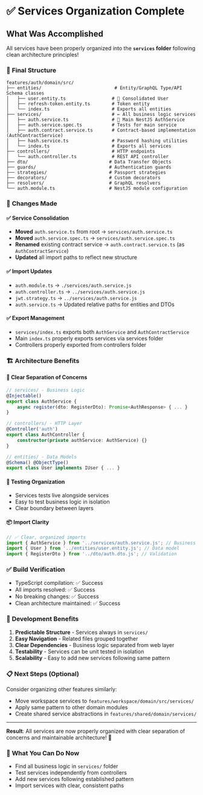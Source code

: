 # ✅ Services Organization Complete

## What Was Accomplished

All services have been properly organized into the **`services` folder** following clean architecture principles!

### 📁 **Final Structure**

```
features/auth/domain/src/
├── entities/                           # Entity/GraphQL Type/API Schema classes
│   ├── user.entity.ts                 # 🎯 Consolidated User
│   ├── refresh-token.entity.ts        # Token entity
│   └── index.ts                       # Exports all entities
├── services/                          # ← All business logic services
│   ├── auth.service.ts                # 🎯 Main NestJS AuthService
│   ├── auth.service.spec.ts           # Tests for main service
│   ├── auth.contract.service.ts       # Contract-based implementation (AuthContractService)
│   ├── hash.service.ts                # Password hashing utilities
│   └── index.ts                       # Exports all services
├── controllers/                       # HTTP endpoints
│   └── auth.controller.ts             # REST API controller
├── dto/                              # Data Transfer Objects
├── guards/                           # Authentication guards
├── strategies/                       # Passport strategies
├── decorators/                       # Custom decorators
├── resolvers/                        # GraphQL resolvers
└── auth.module.ts                    # NestJS module configuration
```

### 🔄 **Changes Made**

#### ✅ Service Consolidation

- **Moved** `auth.service.ts` from root → `services/auth.service.ts`
- **Moved** `auth.service.spec.ts` → `services/auth.service.spec.ts`
- **Renamed** existing contract service → `auth.contract.service.ts` (as `AuthContractService`)
- **Updated** all import paths to reflect new structure

#### ✅ Import Updates

- `auth.module.ts` → `./services/auth.service.js`
- `auth.controller.ts` → `../services/auth.service.js`
- `jwt.strategy.ts` → `../services/auth.service.js`
- `auth.service.ts` → Updated relative paths for entities and DTOs

#### ✅ Export Management

- `services/index.ts` exports both `AuthService` and `AuthContractService`
- Main `index.ts` properly exports services via services folder
- Controllers properly exported from controllers folder

### 🏗️ **Architecture Benefits**

#### 🎯 Clear Separation of Concerns

```typescript
// services/ - Business Logic
@Injectable()
export class AuthService {
    async register(dto: RegisterDto): Promise<AuthResponse> { ... }
}

// controllers/ - HTTP Layer
@Controller('auth')
export class AuthController {
    constructor(private authService: AuthService) {}
}

// entities/ - Data Models
@Schema() @ObjectType()
export class User implements IUser { ... }
```

#### 🧪 Testing Organization

- Services tests live alongside services
- Easy to test business logic in isolation
- Clear boundary between layers

#### 📦 Import Clarity

```typescript
// ✅ Clear, organized imports
import { AuthService } from '../services/auth.service.js'; // Business logic
import { User } from '../entities/user.entity.js'; // Data model
import { RegisterDto } from '../dto/auth.dto.js'; // Validation
```

### ✅ **Build Verification**

- TypeScript compilation: ✅ Success
- All imports resolved: ✅ Success
- No breaking changes: ✅ Success
- Clean architecture maintained: ✅ Success

### 🚀 **Development Benefits**

1. **Predictable Structure** - Services always in `services/`
2. **Easy Navigation** - Related files grouped together
3. **Clear Dependencies** - Business logic separated from web layer
4. **Testability** - Services can be unit tested in isolation
5. **Scalability** - Easy to add new services following same pattern

### 📋 **Next Steps (Optional)**

Consider organizing other features similarly:

- Move workspace services to `features/workspace/domain/src/services/`
- Apply same pattern to other domain modules
- Create shared service abstractions in `features/shared/domain/services/`

---

**Result**: All services are now properly organized with clear separation of concerns and maintainable architecture! 🎉

### 🎯 **What You Can Do Now**

- Find all business logic in `services/` folder
- Test services independently from controllers
- Add new services following established pattern
- Import services with clear, consistent paths
